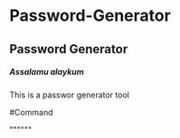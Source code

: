 # Password-Generator
<h2>Password Generator</h2>
<h5>Assalamu alaykum</h5>

<p>This is a passwor generator tool</p>

#Command

""""""
